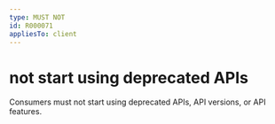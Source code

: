 ```yaml
---
type: MUST NOT
id: R000071
appliesTo: client
---
```


# not start using deprecated APIs

Consumers must not start using deprecated APIs, API versions, or API features.
